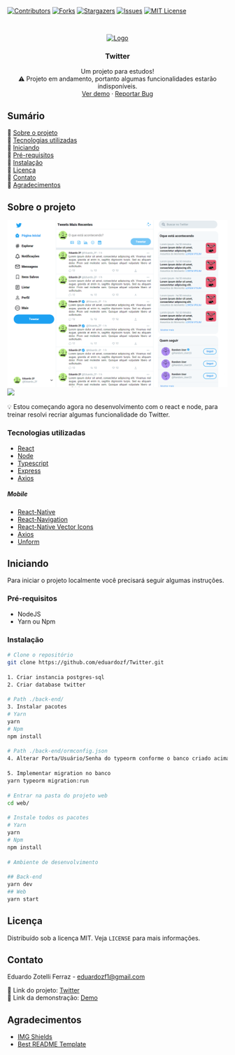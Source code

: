 <!-- PROJECT SHIELDS -->
[![Contributors][contributors-shield]][contributors-url]
[![Forks][forks-shield]][forks-url]
[![Stargazers][stars-shield]][stars-url]
[![Issues][issues-shield]][issues-url]
[![MIT License][license-shield]][license-url]

<!-- PROJECT LOGO -->
<br />
<p align="center">
  <a href="https://github.com/eduardozf/Twitter">
    <img src="https://external-content.duckduckgo.com/iu/?u=https%3A%2F%2Ftse2.mm.bing.net%2Fth%3Fid%3DOIP.6cZtBQhyBG2EFyhpW2iVlAHaHa%26pid%3DApi&f=1" alt="Logo" width="80" height="80">
  </a>

  <h3 align="center">Twitter</h3>

  <p align="center">
    Um projeto para estudos!
    <br />
    ⚠ Projeto em andamento, portanto algumas funcionalidades estarão indisponíveis.
    <br />
    <a href="https://eduardozf.github.io/">Ver demo</a>
    ·
    <a href="https://github.com/eduardozf/Twitter/issues">Reportar Bug</a>
  </p>
</p>



<!-- TABLE OF CONTENTS -->
## Sumário

📌 [Sobre o projeto](#sobre-o-projeto)<br />
📌 [Tecnologias utilizadas](#tecnologias-utilizadas)<br />
📌 [Iniciando](#iniciando)<br />
📌 [Pré-requisitos](#pré-requisitos) <br />
📌 [Instalação](#instalação)<br />
📌 [Licença](#licença)<br />
📌 [Contato](#contato)<br />
📌 [Agradecimentos](#agradecimentos)<br />


<!-- ABOUT THE PROJECT -->
## Sobre o projeto
<p align="left">
  <img src="images/MainPage.png" width="600px"/>
  <img src="images/app.gif" width="250px"/>
</p>


💡 Estou começando agora no desenvolvimento com o react e node, para treinar resolvi recriar algumas funcionalidade do Twitter.

### Tecnologias utilizadas
* [React](https://reactjs.org/)
* [Node](https://nodejs.org/en)
* [Typescript](https://www.typescriptlang.org/)
* [Express](https://expressjs.com/)
* [Axios](https://www.axios.com/)
##### Mobile
* [React-Native](https://reactnative.dev/)
* [React-Navigation](https://reactnavigation.org/)
* [React-Native Vector Icons](https://github.com/oblador/react-native-vector-icons)
* [Axios](https://www.axios.com/)
* [Unform](https://github.com/Rocketseat/unform)

<!-- GETTING STARTED -->
## Iniciando

Para iniciar o projeto localmente você precisará seguir algumas instruções.

### Pré-requisitos
* NodeJS
* Yarn ou Npm

### Instalação

```sh
# Clone o repositório
git clone https://github.com/eduardozf/Twitter.git

1. Criar instancia postgres-sql
2. Criar database twitter

# Path ./back-end/
3. Instalar pacotes
# Yarn
yarn
# Npm
npm install

# Path ./back-end/ormconfig.json
4. Alterar Porta/Usuário/Senha do typeorm conforme o banco criado acima

5. Implementar migration no banco
yarn typeorm migration:run

# Entrar na pasta do projeto web
cd web/

# Instale todos os pacotes
# Yarn
yarn
# Npm
npm install

# Ambiente de desenvolvimento

## Back-end
yarn dev
## Web
yarn start
```

<!-- LICENSE -->
## Licença
Distribuído sob a licença MIT. Veja `LICENSE` para mais informações.

<!-- CONTACT -->
## Contato

Eduardo Zotelli Ferraz - eduardozf1@gmail.com

🔗 Link do projeto: [Twitter](https://github.com/eduardozf/Twitter)
<br />
🔗 Link da demonstração: [Demo](https://eduardozf.github.io/)


<!-- ACKNOWLEDGEMENTS -->
## Agradecimentos
* [IMG Shields](https://shields.io)
* [Best README Template](https://github.com/othneildrew/Best-README-Template)

<!-- MARKDOWN LINKS & IMAGES -->
[contributors-shield]: https://img.shields.io/github/contributors/eduardozf/Twitter.svg?style=flat-square
[contributors-url]: https://github.com/eduardozf/Twitter/graphs/contributors
[forks-shield]: https://img.shields.io/github/forks/eduardozf/Twitter.svg?style=flat-square
[forks-url]: https://github.com/eduardozf/Twitter/network/members
[stars-shield]: https://img.shields.io/github/stars/eduardozf/Twitter.svg?style=flat-square
[stars-url]: https://github.com/eduardozf/Twitter/stargazers
[issues-shield]: https://img.shields.io/github/issues/eduardozf/Twitter.svg?style=flat-square
[issues-url]: https://github.com/eduardozf/Twitter/issues
[license-shield]: https://img.shields.io/github/license/eduardozf/Twitter.svg?style=flat-square
[license-url]: https://github.com/eduardozf/Twitter/blob/main/LICENSE.txt
[product-screenshot]: images/MainPage.png
[product-gif]: images/app.gif
